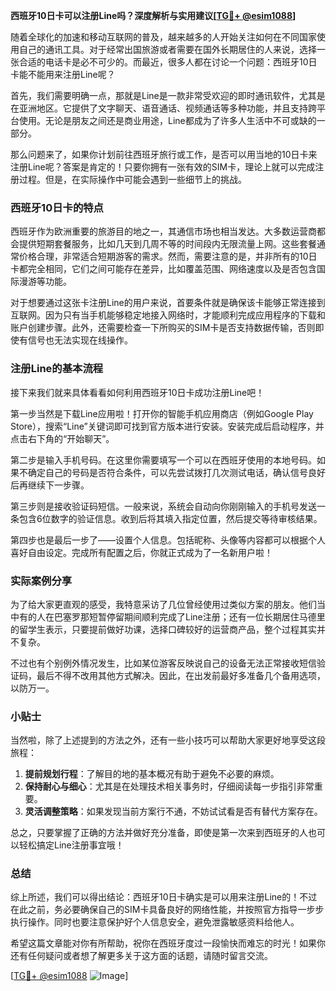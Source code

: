 **西班牙10日卡可以注册Line吗？深度解析与实用建议[[TG💪+ @esim1088](https://t.me/s/esim1088)]**

随着全球化的加速和移动互联网的普及，越来越多的人开始关注如何在不同国家使用自己的通讯工具。对于经常出国旅游或者需要在国外长期居住的人来说，选择一张合适的电话卡是必不可少的。而最近，很多人都在讨论一个问题：西班牙10日卡能不能用来注册Line呢？

首先，我们需要明确一点，那就是Line是一款非常受欢迎的即时通讯软件，尤其是在亚洲地区。它提供了文字聊天、语音通话、视频通话等多种功能，并且支持跨平台使用。无论是朋友之间还是商业用途，Line都成为了许多人生活中不可或缺的一部分。

那么问题来了，如果你计划前往西班牙旅行或工作，是否可以用当地的10日卡来注册Line呢？答案是肯定的！只要你拥有一张有效的SIM卡，理论上就可以完成注册过程。但是，在实际操作中可能会遇到一些细节上的挑战。

### 西班牙10日卡的特点

西班牙作为欧洲重要的旅游目的地之一，其通信市场也相当发达。大多数运营商都会提供短期套餐服务，比如几天到几周不等的时间段内无限流量上网。这些套餐通常价格合理，非常适合短期游客的需求。然而，需要注意的是，并非所有的10日卡都完全相同，它们之间可能存在差异，比如覆盖范围、网络速度以及是否包含国际漫游等功能。

对于想要通过这张卡注册Line的用户来说，首要条件就是确保该卡能够正常连接到互联网。因为只有当手机能够稳定地接入网络时，才能顺利完成应用程序的下载和账户创建步骤。此外，还需要检查一下所购买的SIM卡是否支持数据传输，否则即使有信号也无法实现在线操作。

### 注册Line的基本流程

接下来我们就来具体看看如何利用西班牙10日卡成功注册Line吧！

第一步当然是下载Line应用啦！打开你的智能手机应用商店（例如Google Play Store），搜索“Line”关键词即可找到官方版本进行安装。安装完成后启动程序，并点击右下角的“开始聊天”。

第二步是输入手机号码。在这里你需要填写一个可以在西班牙使用的本地号码。如果不确定自己的号码是否符合条件，可以先尝试拨打几次测试电话，确认信号良好后再继续下一步骤。

第三步则是接收验证码短信。一般来说，系统会自动向你刚刚输入的手机号发送一条包含6位数字的验证信息。收到后将其填入指定位置，然后提交等待审核结果。

第四步也是最后一步了——设置个人信息。包括昵称、头像等内容都可以根据个人喜好自由设定。完成所有配置之后，你就正式成为了一名新用户啦！

### 实际案例分享

为了给大家更直观的感受，我特意采访了几位曾经使用过类似方案的朋友。他们当中有的人在巴塞罗那短暂停留期间顺利完成了Line注册；还有一位长期居住马德里的留学生表示，只要提前做好功课，选择口碑较好的运营商产品，整个过程其实并不复杂。

不过也有个别例外情况发生，比如某位游客反映说自己的设备无法正常接收短信验证码，最后不得不改用其他方式解决。因此，在出发前最好多准备几个备用选项，以防万一。

### 小贴士

当然啦，除了上述提到的方法之外，还有一些小技巧可以帮助大家更好地享受这段旅程：

1. **提前规划行程**：了解目的地的基本概况有助于避免不必要的麻烦。
2. **保持耐心与细心**：尤其是在处理技术相关事务时，仔细阅读每一步指引非常重要。
3. **灵活调整策略**：如果发现当前方案行不通，不妨试试看是否有替代方案存在。

总之，只要掌握了正确的方法并做好充分准备，即使是第一次来到西班牙的人也可以轻松搞定Line注册事宜哦！

### 总结

综上所述，我们可以得出结论：西班牙10日卡确实是可以用来注册Line的！不过在此之前，务必要确保自己的SIM卡具备良好的网络性能，并按照官方指导一步步执行操作。同时也要注意保护好个人信息安全，避免泄露敏感资料给他人。

希望这篇文章能对你有所帮助，祝你在西班牙度过一段愉快而难忘的时光！如果你还有任何疑问或者想了解更多关于这方面的话题，请随时留言交流。

[[TG💪+ @esim1088](https://t.me/s/esim1088) ![Image](https://i.postimg.cc/4NQfJmqS/Snipaste-2025-05-13-00-14-12.png)]